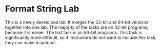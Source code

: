 # Format String Lab

This is a newly develolped lab. It merges the 32-bit 
and 64-bit versions together into one lab. 
The majority of the tasks are on 32-bit programs,
because it is easier. The last task is on 64-bit programs.
This task is significantly more difficult, so if 
instructors do not want to include this task, they can
make it optional. 
